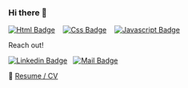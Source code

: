 ### Hi there 👋  

[![Html Badge](https://img.shields.io/badge/-HTML-E34F26?style=for-the-badge&labelColor=black&logo=HTML5&logoColor=E34F26)](#) 
&nbsp;&nbsp;
[![Css Badge](https://img.shields.io/badge/-CSS-1572B6?style=for-the-badge&labelColor=black&logo=HTML5&logoColor=1572B6)](#) 
&nbsp;&nbsp;
[![Javascript Badge](https://img.shields.io/badge/-Javascript-F0DB4F?style=for-the-badge&labelColor=black&logo=javascript&logoColor=F0DB4F)](#) 
&nbsp;&nbsp;


Reach out! 

[![Linkedin Badge](https://img.shields.io/badge/-Nevena-0e76a8?style=flat&labelColor=0e76a8&logo=linkedin&logoColor=white)](https://www.linkedin.com/in/nevena-milivojevic01234/)&nbsp;&nbsp;&nbsp;[![Mail Badge](https://img.shields.io/badge/-NevMilivojevic-c0392b?style=flat&labelColor=c0392b&logo=gmail&logoColor=white)](mailto:nevmilivojevic@gmail)     

:paperclip: [Resume / CV](https://nmilivojevic.netlify.app/Resume.pdf)




<!-- [![React Badge](https://img.shields.io/badge/-React-61DBFB?style=for-the-badge&labelColor=black&logo=react&logoColor=61DBFB)](#) [![Javascript Badge](https://img.shields.io/badge/-Javascript-F0DB4F?style=for-the-badge&labelColor=black&logo=javascript&logoColor=F0DB4F)](#) [![Typescript Badge](https://img.shields.io/badge/-Typescript-007acc?style=for-the-badge&labelColor=black&logo=typescript&logoColor=007acc)](#) [![Nodejs Badge](https://img.shields.io/badge/-Nodejs-3C873A?style=for-the-badge&labelColor=black&logo=node.js&logoColor=3C873A)](#) [![GraphQL Badge](https://img.shields.io/badge/-GraphQl-e535ab?style=for-the-badge&labelColor=black&logo=node.js&logoColor=e535ab)](#) -->
